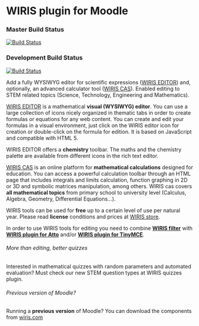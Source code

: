 WIRIS plugin for Moodle
==========
### Master Build Status
[![Build Status](https://travis-ci.org/wiris/moodle-filter_wiris.svg?branch=master)](https://travis-ci.org/wiris/moodle-atto_wiris)
### Development Build Status
[![Build Status](https://travis-ci.org/wiris/moodle-filter_wiris.svg?branch=development)](https://travis-ci.org/wiris/moodle-atto_wiris)

Add a fully WYSIWYG editor for scientific expressions ([WIRIS EDITOR](http://www.wiris.com/editor)) and, optionally, an advanced calculator tool ([WIRIS CAS](http://www.wiris.com/cas)). Enabled editing to STEM related topics (Science, Technology, Engineering and Mathematics). 

[WIRIS EDITOR](http://www.wiris.com/editor) is a mathematical **visual (WYSIWYG) editor**. You can use a large collection of icons nicely organized in thematic tabs in order to create formulas or equations for any web content. You can create and edit your formulas in a visual environment, just click on the WIRIS editor icon for creation or double-click on the formula for edition. It is based on JavaScript and compatible with HTML 5.

WIRIS EDITOR offers a **chemistry** toolbar. The maths and the chemistry palette are available from different icons in the rich text editor.

[WIRIS CAS](http://www.wiris.com/cas) is an online platform for **mathematical calculations** designed for education. You can access a powerful calculation toolbar through an HTML page that includes integrals and limits calculation, function graphing in 2D or 3D and symbolic matrices manipulation, among others. WIRIS cas covers **all mathematical topics** from primary school to university level (Calculus, Algebra, Geometry, Differential Equations...).

WIRIS tools can be used for **free** up to a certain level of use per natural year. Please read **license** conditions and prices at [WIRIS store](http://www.wiris.com/store).

In order to use WIRIS tools for editing you need to combine **[WIRIS filter](https://github.com/wiris/moodle-filter_wiris)** with **[WIRIS plugin for Atto](https://github.com/wiris/mooodle-atto_wiris)** and/or **[WIRIS plugin for TinyMCE](https://github.com/wiris/moodle-tinymce_tiny_mce_wiris)**.

###### More than editing, better quizzes
Interested in mathematical quizzes with random parameters and automated evaluation?
Must check our new STEM question types at WIRIS quizzes plugin.

###### Previous version of Moodle?
Running a **previous version** of Moodle? You can download the components from [wiris.com](http://www.wiris.com/plugins/moodle/download) 